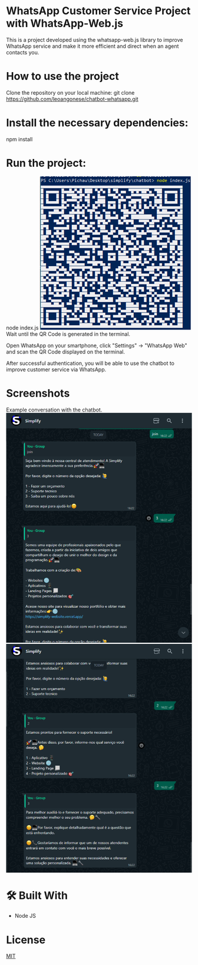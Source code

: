 # WhatsApp Customer Service Project with WhatsApp-Web.js
This is a project developed using the whatsapp-web.js library to improve WhatsApp service and make it more efficient and direct when an agent contacts you.

# How to use the project
Clone the repository on your local machine:
git clone https://github.com/leoangonese/chatbot-whatsapp.git

# Install the necessary dependencies:
npm install

# Run the project:

node index.js
![App Screenshot](3.png)
Wait until the QR Code is generated in the terminal.

Open WhatsApp on your smartphone, click "Settings" -> "WhatsApp Web" and scan the QR Code displayed on the terminal.

After successful authentication, you will be able to use the chatbot to improve customer service via WhatsApp.

# Screenshots
Example conversation with the chatbot.
![App Screenshot](1.png)
![App Screenshot](2.png)

# 🛠 Built With

- Node JS

# License

[MIT](https://choosealicense.com/licenses/mit/)
